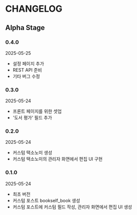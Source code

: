 # CHANGELOG

## Alpha Stage

### 0.4.0

2025-05-25

- 설정 페이지 추가
- REST API 준비
- 기타 버그 수정

### 0.3.0

2025-05-24

- 프론트 페이지를 위한 셋업
- '도서 평가' 필드 추가

### 0.2.0

2025-05-24

- 커스텀 택소노미 생성
- 커스텀 택소노미의 관리자 화면에서 편집 UI 구현

### 0.1.0

2025-05-24

- 최초 버전
- 커스텀 포스트 bookself_book 생성
- 커스텀 포스트에 커스텀 필드 작성, 관리자 화면에서 편집 UI 생성
